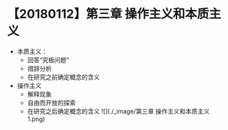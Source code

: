 # 【20180112】第三章 操作主义和本质主义
- 本质主义：
    - 回答“究极问题”
    - 措辞分析
    - 在研究之前确定概念的含义
- 操作主义
    - 解释现象
    - 自由而开放的探索
    - 在研究之后确定概念的含义
![](./_image/第三章 操作主义和本质主义1.png)
